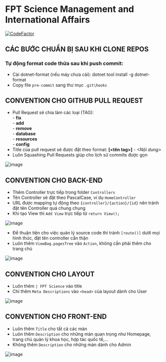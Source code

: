 # FPT Science Management and International Affairs

[![CodeFactor](https://www.codefactor.io/repository/github/fpt-sap-lab/science-management-and-international-affairs/badge)](https://www.codefactor.io/repository/github/fpt-sap-lab/science-management-and-international-affairs)

## CÁC BƯỚC CHUẨN BỊ SAU KHI CLONE REPOS

### Tự động format code thừa sau khi push commit:
- Cài dotnet-format (nếu máy chưa cài): dotnet tool install -g dotnet-format
- Copy file `pre-commit` sang thư mục `.git\hooks`
## CONVENTION CHO GITHUB PULL REQUEST
* Pull Request sẽ chia làm các loại (TAG):</br>
        - <B>fix</B></br>
        - <B>add</B></br>
        - <B>remove</B></br>
        - <B>database</B></br>
        - <B>resources</B></br>
        - <B>config</B></br>
* Title của pull request sẽ được đặt theo format: <B>[<tên tag>]</B> - <I><Nội dung></I>
* Luôn Squashing Pull Requests giúp cho lịch sử commits được gọn

![image](https://29comwzoq712ml5vj5gf479x-wpengine.netdna-ssl.com/wp-content/uploads/2019/10/github-merge-options.png)

## CONVENTION CHO BACK-END
* Thêm Controller trực tiếp trong folder `Controllers`
* Tên Controller sẽ đặt theo PascalCase, ví dụ `HomeController`
* URL được mapping tự động theo `{controller}/{action}/{id}` nên tránh đặt tên Controller quá chung chung
* Khi tạo View thì `Add View` trực tiếp từ `return View();`
        
![image](https://user-images.githubusercontent.com/35557579/106367296-12574f00-6374-11eb-927f-65aa0cbc1203.png)

* Để thuận tiện cho việc quản lý source code thì tránh `[route()]` dưới mọi hình thức, đặt tên controller cẩn thận
* Luôn thêm `ViewBag.pagesTree` vào `Action`, không cần phải thêm cho trang chủ

![image](https://user-images.githubusercontent.com/35557579/107063796-5da6ad00-680d-11eb-88b9-7ba3ada76671.png)

## CONVENTION CHO LAYOUT
* Luôn thêm `| FPT Science` vào title
* Chỉ thêm `Meta Descriptions` vào `<head>` của layout dành cho User

![image](https://user-images.githubusercontent.com/35557579/106366744-a7f0df80-6370-11eb-896e-c61a50c8cb1b.png)

## CONVENTION CHO FRONT-END
* Luôn thêm `Title` cho tất cả các màn
* Luôn thêm `Description` cho những màn quan trọng như Homepage, trang chủ quản lý khoa học, hợp tác quốc tế,...
* Không thêm `Description` cho những màn dành cho Admin

![image](https://user-images.githubusercontent.com/35557579/106367006-27cb7980-6372-11eb-9f75-f089d79b882c.png)

